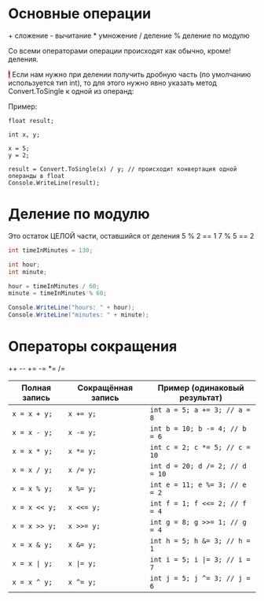 # Основные операции
\+ сложение
\- вычитание
\* умножение
\/ деление
\% деление по модулю


Со всеми операторами операции происходят как обычно, кроме! деления.

<mark style="background: #FF5582A6;">!</mark> Если нам нужно при делении получить дробную часть (по умолчанию используется тип int),
то для этого нужно явно указать метод Convert.ToSingle к одной из операнд:

Пример:
``` Csharp
float result;

int x, y;

x = 5;
y = 2;

result = Convert.ToSingle(x) / y; // происходит конвертация одной операнды в float
Console.WriteLine(result);
```


# Деление по модулю
Это остаток ЦЕЛОЙ части, оставшийся от деления
5 % 2 == 1
7 % 5 == 2

```csharp
int timeInMinutes = 130;

int hour;
int minute;

hour = timeInMinutes / 60;
minute = timeInMinutes % 60;

Console.WriteLine("hours: " + hour);
Console.WriteLine("minutes: " + minute);
```

# Операторы сокращения
++
\--
+=
-=
\*=
\/=

|Полная запись|Сокращённая запись|Пример (одинаковый результат)|
|---|---|---|
|`x = x + y;`|`x += y;`|`int a = 5; a += 3; // a = 8`|
|`x = x - y;`|`x -= y;`|`int b = 10; b -= 4; // b = 6`|
|`x = x * y;`|`x *= y;`|`int c = 2; c *= 5; // c = 10`|
|`x = x / y;`|`x /= y;`|`int d = 20; d /= 2; // d = 10`|
|`x = x % y;`|`x %= y;`|`int e = 11; e %= 3; // e = 2`|
|`x = x << y;`|`x <<= y;`|`int f = 1; f <<= 2; // f = 4`|
|`x = x >> y;`|`x >>= y;`|`int g = 8; g >>= 1; // g = 4`|
|`x = x & y;`|`x &= y;`|`int h = 5; h &= 3; // h = 1`|
|`x = x \| y;`|`x \|= y;`|`int i = 5; i \|= 3; // i = 7`|
|`x = x ^ y;`|`x ^= y;`|`int j = 5; j ^= 3; // j = 6`|